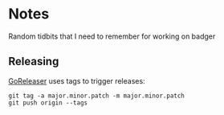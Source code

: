 # Notes

Random tidbits that I need to remember for working on badger


## Releasing

[GoReleaser](https://goreleaser.com/quick-start/) uses tags to trigger releases:
```
git tag -a major.minor.patch -m major.minor.patch
git push origin --tags
```
